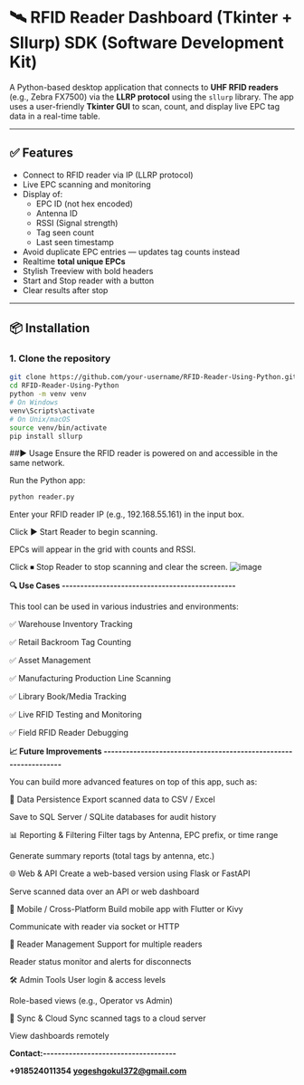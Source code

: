 # 🛰️ RFID Reader Dashboard (Tkinter + Sllurp) SDK (Software Development Kit)

A Python-based desktop application that connects to **UHF RFID readers** (e.g., Zebra FX7500) via the **LLRP protocol** using the `sllurp` library. The app uses a user-friendly **Tkinter GUI** to scan, count, and display live EPC tag data in a real-time table.

---

## ✅ Features

- Connect to RFID reader via IP (LLRP protocol)
- Live EPC scanning and monitoring
- Display of:
  - EPC ID (not hex encoded)
  - Antenna ID
  - RSSI (Signal strength)
  - Tag seen count
  - Last seen timestamp
- Avoid duplicate EPC entries — updates tag counts instead
- Realtime **total unique EPCs**
- Stylish Treeview with bold headers
- Start and Stop reader with a button
- Clear results after stop

---

## 📦 Installation

### 1. Clone the repository

```bash
git clone https://github.com/your-username/RFID-Reader-Using-Python.git
cd RFID-Reader-Using-Python
python -m venv venv
# On Windows
venv\Scripts\activate
# On Unix/macOS
source venv/bin/activate
pip install sllurp
```
##▶️ Usage
Ensure the RFID reader is powered on and accessible in the same network.

Run the Python app:
```bash
python reader.py
```
Enter your RFID reader IP (e.g., 192.168.55.161) in the input box.

Click ▶ Start Reader to begin scanning.

EPCs will appear in the grid with counts and RSSI.

Click ⏹ Stop Reader to stop scanning and clear the screen.
![image](https://github.com/user-attachments/assets/5ad9ecd4-e4e0-4a11-a282-4fe2b86a7bad)

**🔍 Use Cases -----------------------------------------------**

This tool can be used in various industries and environments:

✅ Warehouse Inventory Tracking

✅ Retail Backroom Tag Counting

✅ Asset Management

✅ Manufacturing Production Line Scanning

✅ Library Book/Media Tracking

✅ Live RFID Testing and Monitoring

✅ Field RFID Reader Debugging

**📈 Future Improvements -----------------------------------------------------------------**

You can build more advanced features on top of this app, such as:

💾 Data Persistence
Export scanned data to CSV / Excel

Save to SQL Server / SQLite databases for audit history

📊 Reporting & Filtering
Filter tags by Antenna, EPC prefix, or time range

Generate summary reports (total tags by antenna, etc.)

🌐 Web & API
Create a web-based version using Flask or FastAPI

Serve scanned data over an API or web dashboard

📲 Mobile / Cross-Platform
Build mobile app with Flutter or Kivy

Communicate with reader via socket or HTTP

📶 Reader Management
Support for multiple readers

Reader status monitor and alerts for disconnects

🛠️ Admin Tools
User login & access levels

Role-based views (e.g., Operator vs Admin)

🔄 Sync & Cloud
Sync scanned tags to a cloud server

View dashboards remotely

**Contact:------------------------------------**

**+918524011354
yogeshgokul372@gmail.com**


